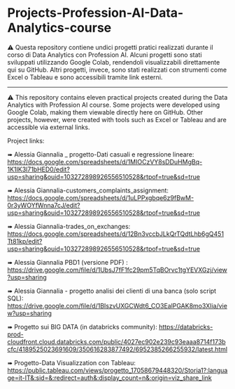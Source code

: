 # Projects-Profession-AI-Data-Analytics-course

⚠️ Questa repository contiene undici progetti pratici realizzati durante il corso di Data Analytics con Profession AI. 
Alcuni progetti sono stati sviluppati utilizzando Google Colab, rendendoli visualizzabili direttamente qui su GitHub. 
Altri progetti, invece, sono stati realizzati con strumenti come Excel o Tableau e sono accessibili tramite link esterni.

------------------------------------------------------------------------------------------------------------------------

⚠️ This repository contains eleven practical projects created during the Data Analytics with Profession AI course. 
Some projects were developed using Google Colab, making them viewable directly here on GitHub. 
Other projects, however, were created with tools such as Excel or Tableau and are accessible via external links.


Project links:

➠ Alessia Giannalia _ progetto-Dati casuali e regressione lineare:
https://docs.google.com/spreadsheets/d/1MIOCzVY8sDDuHMgBq-1K1IK3l71bHED0/edit?usp=sharing&ouid=103272898926556510528&rtpof=true&sd=true

➠ Alessia Giannalia-customers_complaints_assignment:
https://docs.google.com/spreadsheets/d/1uLPPxgbqe6z9fBwM-0r3yWOYfWnna7cJ/edit?usp=sharing&ouid=103272898926556510528&rtpof=true&sd=true

➠ Alessia Giannalia-trades_on_exchanges:
https://docs.google.com/spreadsheets/d/12Bn3vccbJLkQrTQdtLhb6gQ451Tt81kp/edit?usp=sharing&ouid=103272898926556510528&rtpof=true&sd=true

➠ Alessia Giannalia PBD1 (versione PDF) :
https://drive.google.com/file/d/1UbsJ7fF1fc29pm5TqBOrvc1tgYEVXGzj/view?usp=sharing

➠ Alessia Giannalia - progetto analisi dei clienti di una banca  (solo script SQL):
https://drive.google.com/file/d/1BIszvUXGCWdt6_CO3EalPGAK8mo3XIia/view?usp=sharing

➠ Progetto sui BIG DATA (in databricks community):
https://databricks-prod-cloudfront.cloud.databricks.com/public/4027ec902e239c93eaaa8714f173bcfc/4189525023691609/350616283877492/6952385266255932/latest.html

➠ Progetto-Data Visualizzation con Tableau:
https://public.tableau.com/views/progetto_17058679448320/Storia1?:language=it-IT&:sid=&:redirect=auth&:display_count=n&:origin=viz_share_link
